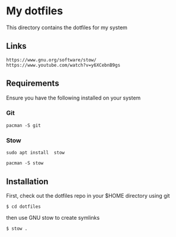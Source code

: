 # My dotfiles

This directory contains the dotfiles for my system

## Links
```
https://www.gnu.org/software/stow/
https://www.youtube.com/watch?v=y6XCebnB9gs
```
## Requirements

Ensure you have the following installed on your system

### Git

```
pacman -S git
```

### Stow

```
sudo apt install  stow

pacman -S stow
```

## Installation

First, check out the dotfiles repo in your $HOME directory using git

```
$ cd dotfiles
```

then use GNU stow to create symlinks

```
$ stow .
```
